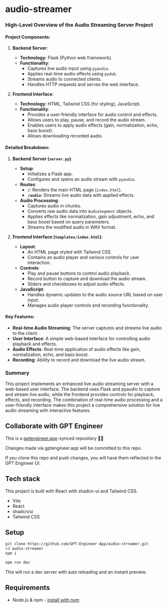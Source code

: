 # audio-streamer

### High-Level Overview of the Audio Streaming Server Project

#### Project Components:
1. **Backend Server**:
   - **Technology**: Flask (Python web framework).
   - **Functionality**:
     - Captures live audio input using `pyaudio`.
     - Applies real-time audio effects using `pydub`.
     - Streams audio to connected clients.
     - Handles HTTP requests and serves the web interface.

2. **Frontend Interface**:
   - **Technology**: HTML, Tailwind CSS (for styling), JavaScript.
   - **Functionality**:
     - Provides a user-friendly interface for audio control and effects.
     - Allows users to play, pause, and record the audio stream.
     - Enables users to apply audio effects (gain, normalization, echo, bass boost).
     - Allows downloading recorded audio.

#### Detailed Breakdown:

1. **Backend Server (`server.py`)**:
   - **Setup**:
     - Initializes a Flask app.
     - Configures and opens an audio stream with `pyaudio`.
   - **Routes**:
     - **`/`**: Renders the main HTML page (`index.html`).
     - **`/audio`**: Streams live audio data with applied effects.
   - **Audio Processing**:
     - Captures audio in chunks.
     - Converts raw audio data into `AudioSegment` objects.
     - Applies effects like normalization, gain adjustment, echo, and bass boost based on query parameters.
     - Streams the modified audio in WAV format.

2. **Frontend Interface (`templates/index.html`)**:
   - **Layout**:
     - An HTML page styled with Tailwind CSS.
     - Contains an audio player and various controls for user interaction.
   - **Controls**:
     - Play and pause buttons to control audio playback.
     - Record button to capture and download the audio stream.
     - Sliders and checkboxes to adjust audio effects.
   - **JavaScript**:
     - Handles dynamic updates to the audio source URL based on user input.
     - Manages audio player controls and recording functionality.

#### Key Features:
- **Real-time Audio Streaming**: The server captures and streams live audio to the client.
- **User Interface**: A simple web-based interface for controlling audio playback and effects.
- **Audio Effects**: Real-time application of audio effects like gain, normalization, echo, and bass boost.
- **Recording**: Ability to record and download the live audio stream.

### Summary

This project implements an enhanced live audio streaming server with a web-based user interface. The backend uses Flask and pyaudio to capture and stream live audio, while the frontend provides controls for playback, effects, and recording. The combination of real-time audio processing and a user-friendly interface makes this project a comprehensive solution for live audio streaming with interactive features.

## Collaborate with GPT Engineer

This is a [gptengineer.app](https://gptengineer.app)-synced repository 🌟🤖

Changes made via gptengineer.app will be committed to this repo.

If you clone this repo and push changes, you will have them reflected in the GPT Engineer UI.

## Tech stack

This project is built with React with shadcn-ui and Tailwind CSS.

- Vite
- React
- shadcn/ui
- Tailwind CSS

## Setup

```sh
git clone https://github.com/GPT-Engineer-App/audio-streamer.git
cd audio-streamer
npm i
```

```sh
npm run dev
```

This will run a dev server with auto reloading and an instant preview.

## Requirements

- Node.js & npm - [install with nvm](https://github.com/nvm-sh/nvm#installing-and-updating)
